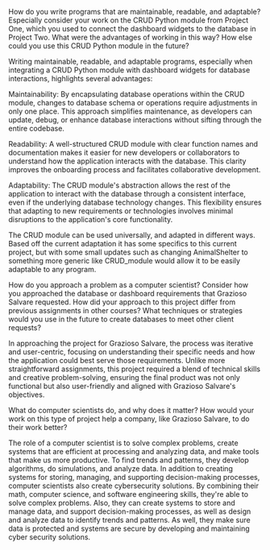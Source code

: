 How do you write programs that are maintainable, readable, and adaptable? Especially consider your work on the CRUD Python module from Project One, which you used to connect the dashboard widgets to the database in Project Two. What were the advantages of working in this way? How else could you use this CRUD Python module in the future?

Writing maintainable, readable, and adaptable programs, especially when integrating a CRUD Python module with dashboard widgets for database interactions, highlights several advantages:

Maintainability: By encapsulating database operations within the CRUD module, changes to database schema or operations require adjustments in only one place. This approach simplifies maintenance, as developers can update, debug, or enhance database interactions without sifting through the entire codebase.

Readability: A well-structured CRUD module with clear function names and documentation makes it easier for new developers or collaborators to understand how the application interacts with the database. This clarity improves the onboarding process and facilitates collaborative development.

Adaptability: The CRUD module's abstraction allows the rest of the application to interact with the database through a consistent interface, even if the underlying database technology changes. This flexibility ensures that adapting to new requirements or technologies involves minimal disruptions to the application's core functionality.

The CRUD module can be used universally, and adapted in different ways. Based off the current adaptation it has some specifics to this current project, but with some small updates such as changing AnimalShelter to something more generic like CRUD_module would allow it to be easily adaptable to any program. 

How do you approach a problem as a computer scientist? Consider how you approached the database or dashboard requirements that Grazioso Salvare requested. How did your approach to this project differ from previous assignments in other courses? What techniques or strategies would you use in the future to create databases to meet other client requests?

In approaching the project for Grazioso Salvare, the process was iterative and user-centric, focusing on understanding their specific needs and how the application could best serve those requirements. Unlike more straightforward assignments, this project required a blend of technical skills and creative problem-solving, ensuring the final product was not only functional but also user-friendly and aligned with Grazioso Salvare's objectives.

What do computer scientists do, and why does it matter? How would your work on this type of project help a company, like Grazioso Salvare, to do their work better?

The role of a computer scientist is to solve complex problems, create systems that are efficient at processing and analyzing data, and make tools that make us more productive. To find trends and patterns, they develop algorithms, do simulations, and analyze data. In addition to creating systems for storing, managing, and supporting decision-making processes, computer scientists also create cybersecurity solutions. By combining their math, computer science, and software engineering skills, they're able to solve complex problems. Also, they can create systems to store and manage data, and support decision-making processes, as well as design and analyze data to identify trends and patterns. As well, they make sure data is protected and systems are secure by developing and maintaining cyber security solutions.
